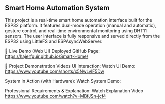 ## Smart Home Automation System
This project is a real-time smart home automation interface built for the ESP32 platform. It features dual-mode operation (manual and automatic), gesture control, and real-time environmental monitoring using DHT11 sensors. The user interface is fully responsive and served directly from the ESP32 using LittleFS and ESPAsyncWebServer.

🔗 Live Demo (Web UI)
Deployed GitHub Page: https://hajerfguir.github.io/Smart-Home/

🎥 Project Demonstration Videos
UI Interaction: Watch UI Demo: https://www.youtube.com/shorts/x5NwLvlF5Dw

System in Action (with Hardware): Watch System Demo: 

Professional Requirements & Explanation: Watch Explanation Video https://www.youtube.com/watch?v=MBfJSn-jcf4
